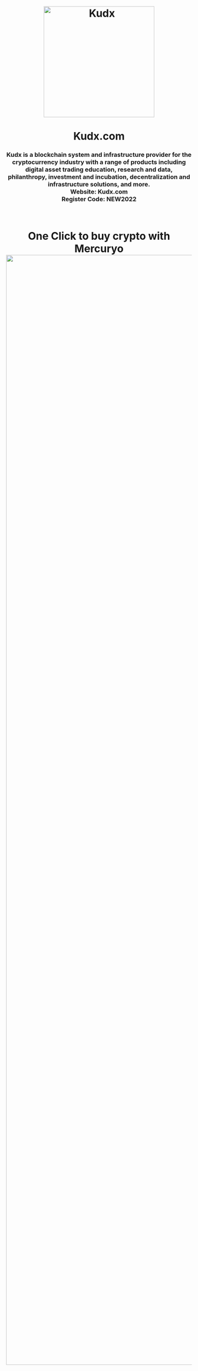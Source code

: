 <div align="center">
<h1>
  <img src="https://i.ibb.co/Y8P5vhT/kudx.png" alt="Kudx" width="300"/>
  <br/><br/>
  Kudx.com
</h1>

<h3>
  Kudx is a blockchain system and infrastructure provider for the cryptocurrency industry with a range of products including digital asset trading education, research and data, philanthropy, investment and incubation, decentralization and infrastructure solutions, and more.
  <br>Website: Kudx.com<br>Register Code: NEW2022
</h3>

<h1>
  <br>
  One Click to buy crypto with Mercuryo
  <img src="https://i.ibb.co/BccY8WB/Screenshot-7.png" alt="Kudx" width="3000"/>
</h1>
<div/>
